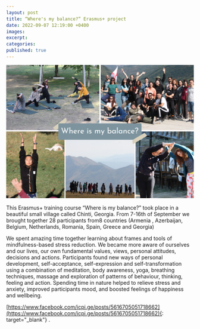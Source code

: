 ```yaml
---
layout: post
title: “Where's my balance?” Erasmus+ project
date: 2022-09-07 12:19:00 +0400
images:
excerpt:
categories:
published: true
---
```


![](/uploads/where_is_my_balance.png)

This Erasmus+ training course “Where is my balance?” took place in a beautiful small village called Chinti, Georgia. From 7-16th of September we brought together 28 participants from8 countries (Armenia , Azerbaijan, Belgium, Netherlands, Romania, Spain, Greece and Georgia)

	
We spent amazing time together learning about frames and tools of mindfulness-based stress reduction. We became more aware of ourselves and our lives, our own fundamental values, views, personal attitudes, decisions and actions. Participants found new ways of personal development, self-acceptance, self-expression and self-transformation using a combination of meditation, body awareness, yoga, breathing techniques, massage and exploration of patterns of behaviour, thinking, feeling and action. Spending time in nature helped to relieve stress and anxiety, improved participants mood, and boosted feelings of happiness and wellbeing.

[https://www.facebook.com/icpi.ge/posts/5616705051718662](https://www.facebook.com/icpi.ge/posts/5616705051718662){: target="_blank"} .
